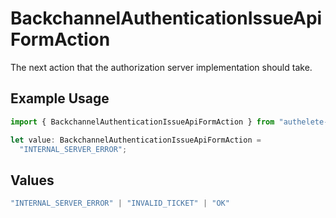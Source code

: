 # BackchannelAuthenticationIssueApiFormAction

The next action that the authorization server implementation should take.

## Example Usage

```typescript
import { BackchannelAuthenticationIssueApiFormAction } from "authelete-bundled/models/operations";

let value: BackchannelAuthenticationIssueApiFormAction =
  "INTERNAL_SERVER_ERROR";
```

## Values

```typescript
"INTERNAL_SERVER_ERROR" | "INVALID_TICKET" | "OK"
```